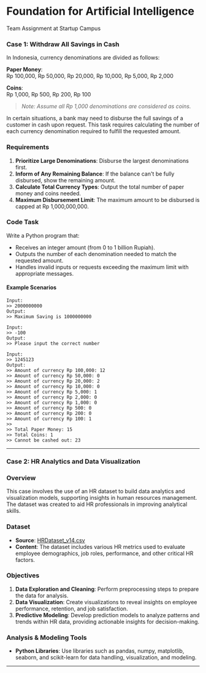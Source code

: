 # Foundation for Artificial Intelligence  
Team Assignment at Startup Campus

### Case 1: Withdraw All Savings in Cash

In Indonesia, currency denominations are divided as follows:

**Paper Money**:  
Rp 100,000, Rp 50,000, Rp 20,000, Rp 10,000, Rp 5,000, Rp 2,000  

**Coins**:  
Rp 1,000, Rp 500, Rp 200, Rp 100  

> *Note: Assume all Rp 1,000 denominations are considered as coins.*

In certain situations, a bank may need to disburse the full savings of a customer in cash upon request. This task requires calculating the number of each currency denomination required to fulfill the requested amount.

### Requirements
1. **Prioritize Large Denominations**: Disburse the largest denominations first.
2. **Inform of Any Remaining Balance**: If the balance can't be fully disbursed, show the remaining amount.
3. **Calculate Total Currency Types**: Output the total number of paper money and coins needed.
4. **Maximum Disbursement Limit**: The maximum amount to be disbursed is capped at Rp 1,000,000,000.

### Code Task
Write a Python program that:
- Receives an integer amount (from 0 to 1 billion Rupiah).
- Outputs the number of each denomination needed to match the requested amount.
- Handles invalid inputs or requests exceeding the maximum limit with appropriate messages.

#### Example Scenarios
```plaintext
Input:
>> 2000000000
Output:
>> Maximum Saving is 1000000000

Input:
>> -100
Output:
>> Please input the correct number

Input:
>> 1245123
Output:
>> Amount of currency Rp 100,000: 12  
>> Amount of currency Rp 50,000: 0  
>> Amount of currency Rp 20,000: 2  
>> Amount of currency Rp 10,000: 0  
>> Amount of currency Rp 5,000: 1  
>> Amount of currency Rp 2,000: 0  
>> Amount of currency Rp 1,000: 0  
>> Amount of currency Rp 500: 0  
>> Amount of currency Rp 200: 0  
>> Amount of currency Rp 100: 1  
>>  
>> Total Paper Money: 15  
>> Total Coins: 1  
>> Cannot be cashed out: 23
```

---

### Case 2: HR Analytics and Data Visualization

### Overview
This case involves the use of an HR dataset to build data analytics and visualization models, supporting insights in human resources management. The dataset was created to aid HR professionals in improving analytical skills.

### Dataset
- **Source**: [HRDataset_v14.csv](https://raw.githubusercontent.com/Rietaros/kampus_merdeka/main/HRDataset_v14.csv)
- **Content**: The dataset includes various HR metrics used to evaluate employee demographics, job roles, performance, and other critical HR factors.

### Objectives
1. **Data Exploration and Cleaning**: Perform preprocessing steps to prepare the data for analysis.
2. **Data Visualization**: Create visualizations to reveal insights on employee performance, retention, and job satisfaction.
3. **Predictive Modeling**: Develop prediction models to analyze patterns and trends within HR data, providing actionable insights for decision-making.

### Analysis & Modeling Tools
- **Python Libraries**: Use libraries such as pandas, numpy, matplotlib, seaborn, and scikit-learn for data handling, visualization, and modeling.

---
